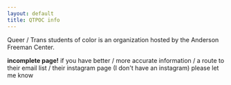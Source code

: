 ```yaml
---
layout: default
title: QTPOC info
---
```


Queer / Trans students of color is an organization hosted by the Anderson Freeman Center.

**incomplete page!**
if you have better / more accurate information / a route to their email list / their instagram page (I don't have an instagram) please let me know
